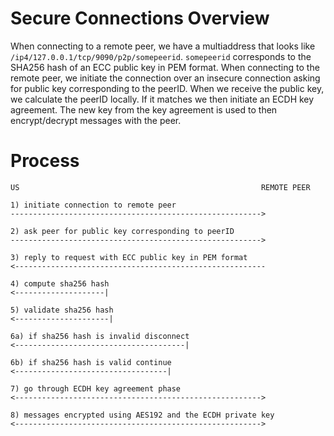 # Secure Connections Overview

When connecting to a remote peer, we have a multiaddress that looks like `/ip4/127.0.0.1/tcp/9090/p2p/somepeerid`. `somepeerid` corresponds to the SHA256 hash of an ECC public key in PEM format. When connecting to the remote peer, we initiate the connection over an insecure connection asking for public key corresponding to the peerID. When we receive the public key, we calculate the peerID locally. If it matches we then initiate an ECDH key agreement. The new key from the key agreement is used to then encrypt/decrypt messages with the peer.

# Process

```
US                                                      REMOTE PEER

1) initiate connection to remote peer
-------------------------------------------------------->

2) ask peer for public key corresponding to peerID
-------------------------------------------------------->

3) reply to request with ECC public key in PEM format
<--------------------------------------------------------

4) compute sha256 hash
<--------------------|

5) validate sha256 hash
<---------------------|

6a) if sha256 hash is invalid disconnect
<--------------------------------------|

6b) if sha256 hash is valid continue
<----------------------------------|

7) go through ECDH key agreement phase
<------------------------------------------------------->

8) messages encrypted using AES192 and the ECDH private key
<------------------------------------------------------->

```
